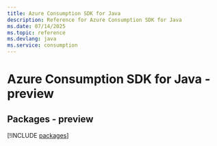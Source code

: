 ```yaml
---
title: Azure Consumption SDK for Java
description: Reference for Azure Consumption SDK for Java
ms.date: 07/14/2025
ms.topic: reference
ms.devlang: java
ms.service: consumption
---
```

# Azure Consumption SDK for Java - preview
## Packages - preview
[!INCLUDE [packages](consumption-index.md)]